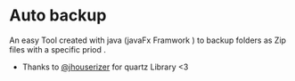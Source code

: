 # Auto backup 

An easy Tool created with java (javaFx Framwork ) to backup folders as Zip files with a specific priod .


- Thanks to [@jhouserizer](https://github.com/quartz-scheduler/quartz/commits?author=jhouserizer) for quartz Library <3
